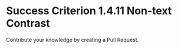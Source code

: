 # Success Criterion 1.4.11 Non-text Contrast

Contribute your knowledge by creating a Pull Request.
